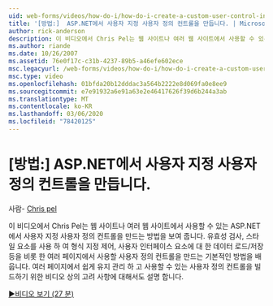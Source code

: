 ```yaml
---
uid: web-forms/videos/how-do-i/how-do-i-create-a-custom-user-control-in-aspnet
title: '[방법:]  ASP.NET에서 사용자 지정 사용자 정의 컨트롤을 만듭니다. | Microsoft Docs'
author: rick-anderson
description: 이 비디오에서 Chris Pel는 웹 사이트나 여러 웹 사이트에서 사용할 수 있는 ASP.NET에서 사용자 지정 사용자 정의 컨트롤을 만드는 방법을 보여 줍니다. Sta ...
ms.author: riande
ms.date: 10/26/2007
ms.assetid: 76e0f17c-c31b-4237-89b5-a46efe602ece
msc.legacyurl: /web-forms/videos/how-do-i/how-do-i-create-a-custom-user-control-in-aspnet
msc.type: video
ms.openlocfilehash: 01bfda20b12dddac3a564b2222e8d069fa0e8ee9
ms.sourcegitcommit: e7e91932a6e91a63e2e46417626f39d6b244a3ab
ms.translationtype: MT
ms.contentlocale: ko-KR
ms.lasthandoff: 03/06/2020
ms.locfileid: "78420125"
---
```

# <a name="how-do-i--create-a-custom-user-control-in-aspnet"></a>[방법:]  ASP.NET에서 사용자 지정 사용자 정의 컨트롤을 만듭니다.

사람- [Chris pel](https://twitter.com/chrispels)

이 비디오에서 Chris Pel는 웹 사이트나 여러 웹 사이트에서 사용할 수 있는 ASP.NET에서 사용자 지정 사용자 정의 컨트롤을 만드는 방법을 보여 줍니다. 유효성 검사, 스타일 요소를 사용 하 여 형식 지정 제어, 사용자 인터페이스 요소에 대 한 데이터 로드/저장 등을 비롯 한 여러 페이지에서 사용할 사용자 정의 컨트롤을 만드는 기본적인 방법을 배웁니다. 여러 페이지에서 쉽게 유지 관리 하 고 사용할 수 있는 사용자 정의 컨트롤을 빌드하기 위한 비디오 상의 고려 사항에 대해서도 설명 합니다.

[&#9654;비디오 보기 (27 분)](https://channel9.msdn.com/Blogs/ASP-NET-Site-Videos/how-do-i-create-a-custom-user-control-in-aspnet)
